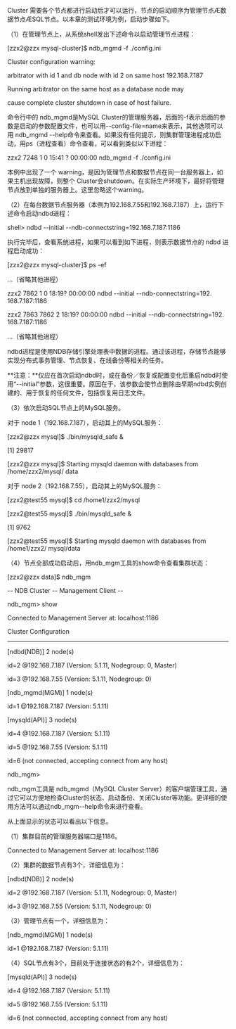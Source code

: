 

Cluster 需要各个节点都进行启动后才可以运行，节点的启动顺序为管理节点Æ数据节点ÆSQL节点。以本章的测试环境为例，启动步骤如下。

（1）在管理节点上，从系统shell发出下述命令以启动管理节点进程：

[zzx2@zzx mysql-cluster]$ ndb_mgmd -f ./config.ini

Cluster configuration warning:

arbitrator with id 1 and db node with id 2 on same host 192.168.7.187

Running arbitrator on the same host as a database node may

cause complete cluster shutdown in case of host failure.

命令行中的 ndb_mgmd是MySQL Cluster的管理服务器，后面的-f表示后面的参数是启动的参数配置文件，也可以用--config-file=name来表示，其他选项可以用 ndb_mgmd --help命令来查看。如果没有任何提示，则集群管理进程成功启动，用ps（进程查看）命令查看，可以看到类似以下进程：

zzx2 7248 1 0 15:41 ? 00:00:00 ndb_mgmd -f ./config.ini

本例中出现了一个 warning，是因为管理节点和数据节点在同一台服务器上，如果主机出现故障，则整个 Cluster会shutdown。在实际生产环境下，最好将管理节点放到单独的服务器上。这里忽略这个warning。

（2）在每台数据节点服务器（本例为192.168.7.55和192.168.7.187）上，运行下述命令启动ndbd进程：

shell> ndbd --initial --ndb-connectstring=192.168.7.187:1186

执行完毕后，查看系统进程，如果可以看到如下进程，则表示数据节点的 ndbd 进程启动成功：

[zzx2@zzx mysql-cluster]$ ps -ef

…（省略其他进程）

zzx2 7862 1 0 18:19? 00:00:00 ndbd --initial --ndb-connectstring=192. 168.7.187:1186

zzx2 7863 7862 2 18:19? 00:00:00 ndbd --initial --ndb-connectstring=192. 168.7.187:1186

…（省略其他进程）

ndbd进程是使用NDB存储引擎处理表中数据的进程。通过该进程，存储节点能够实现分布式事务管理、节点恢复、在线备份等相关的任务。

**注意：**仅应在首次启动ndbd时，或在备份／恢复或配置变化后重启ndbd时使用“--initial”参数，这很重要。原因在于，该参数会使节点删除由早期ndbd实例创建的、用于恢复的任何文件，包括恢复用日志文件。

（3）依次启动SQL节点上的MySQL服务。

对于 node 1（192.168.7.187），启动其上的MySQL服务：

[zzx2@zzx mysql]$ ./bin/mysqld_safe &

[1] 29817

[zzx2@zzx mysql]$ Starting mysqld daemon with databases from /home/zzx2/mysql/ data

对于 node 2（192.168.7.55），启动其上的MySQL服务：

[zzx2@test55 mysql]$ cd /home1/zzx2/mysql

[zzx2@test55 mysql]$ ./bin/mysqld_safe &

[1] 9762

[zzx2@test55 mysql]$ Starting mysqld daemon with databases from /home1/zzx2/ mysql/data

（4）节点全部成功启动后，用ndb_mgm工具的show命令查看集群状态：

[zzx2@zzx data]$ ndb_mgm

-- NDB Cluster -- Management Client --

ndb_mgm> show

Connected to Management Server at: localhost:1186

Cluster Configuration

---------------------

[ndbd(NDB)] 2 node(s)

id=2 @192.168.7.187 (Version: 5.1.11, Nodegroup: 0, Master)

id=3 @192.168.7.55 (Version: 5.1.11, Nodegroup: 0)

[ndb_mgmd(MGM)] 1 node(s)

id=1 @192.168.7.187 (Version: 5.1.11)

[mysqld(API)] 3 node(s)

id=4 @192.168.7.187 (Version: 5.1.11)

id=5 @192.168.7.55 (Version: 5.1.11)

id=6 (not connected, accepting connect from any host)

ndb_mgm>

ndb_mgm工具是 ndb_mgmd（MySQL Cluster Server）的客户端管理工具，通过它可以方便地检查Cluster的状态、启动备份、关闭Cluster等功能。更详细的使用方法可以通过ndb_mgm--help命令来进行查看。

从上面显示的状态可以看出以下信息。

（1）集群目前的管理服务器端口是1186。

Connected to Management Server at: localhost:1186

（2）集群的数据节点有3个，详细信息为：

[ndbd(NDB)] 2 node(s)

id=2 @192.168.7.187 (Version: 5.1.11, Nodegroup: 0, Master)

id=3 @192.168.7.55 (Version: 5.1.11, Nodegroup: 0)

（3）管理节点有一个，详细信息为：

[ndb_mgmd(MGM)] 1 node(s)

id=1 @192.168.7.187 (Version: 5.1.11)

（4）SQL节点有3个，目前处于连接状态的有2个，详细信息为：

[mysqld(API)] 3 node(s)

id=4 @192.168.7.187 (Version: 5.1.11)

id=5 @192.168.7.55 (Version: 5.1.11)

id=6 (not connected, accepting connect from any host)



